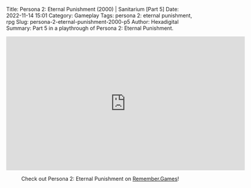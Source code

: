 Title: Persona 2: Eternal Punishment (2000) | Sanitarium [Part 5]
Date: 2022-11-14 15:01
Category: Gameplay
Tags: persona 2: eternal punishment,  rpg
Slug: persona-2-eternal-punishment-2000-p5
Author: Hexadigital
Summary: Part 5 in a playthrough of Persona 2: Eternal Punishment.

<center><iframe src="https://www.youtube.com/embed/HwA70oklIRA?feature=oembed" allow="accelerometer; autoplay; encrypted-media; gyroscope; picture-in-picture" width="640" height="360" frameborder="0"></iframe>

Check out Persona 2: Eternal Punishment on [Remember.Games](https://remember.games/game/4628/persona-2-eternal-punishment/)!</center>